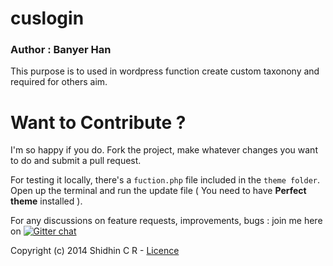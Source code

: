 # cuslogin

### Author : Banyer Han

This purpose is to used in wordpress function create custom taxonony and required for others aim.

Want to Contribute ?
====

I'm so happy if you do. Fork the project, make whatever changes you want to do and submit a pull request. 

For testing it locally, there's a `fuction.php` file included in the `theme folder`. Open up the terminal and run the update file ( You need to have **Perfect theme** installed ).

For any discussions on feature requests, improvements, bugs : join me here on [![Gitter chat](https://badges.gitter.im/shidhincr/LookAround.png)](https://gitter.im/shidhincr/LookAround)

Copyright (c) 2014 Shidhin C R - [Licence](LICENCE.txt)

